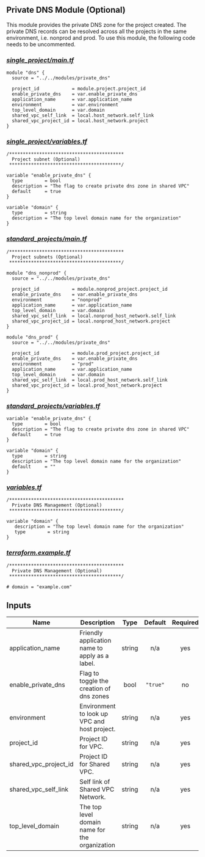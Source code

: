 ## Private DNS Module (Optional)
This module provides the private DNS zone for the project created. The private DNS records can be resolved across all the projects in the same environment, i.e. nonprod and prod. To use this module, the following code needs to be uncommented.

### *[single_project/main.tf](../single_project/main.tf)*
```
module "dns" {
  source = "../../modules/private_dns"

  project_id            = module.project.project_id
  enable_private_dns    = var.enable_private_dns
  application_name      = var.application_name
  environment           = var.environment
  top_level_domain      = var.domain
  shared_vpc_self_link  = local.host_network.self_link
  shared_vpc_project_id = local.host_network.project
}

```
### *[single_project/variables.tf](../single_project/variables.tf)*
```
/******************************************
  Project subnet (Optional)
 *****************************************/

variable "enable_private_dns" {
  type        = bool
  description = "The flag to create private dns zone in shared VPC"
  default     = true
}

variable "domain" {
  type        = string
  description = "The top level domain name for the organization"
}
```

### *[standard_projects/main.tf](../standard_projects/main.tf)*
```
/******************************************
  Project subnets (Optional)
 *****************************************/

module "dns_nonprod" {
  source = "../../modules/private_dns"

  project_id            = module.nonprod_project.project_id
  enable_private_dns    = var.enable_private_dns
  environment           = "nonprod"
  application_name      = var.application_name
  top_level_domain      = var.domain
  shared_vpc_self_link  = local.nonprod_host_network.self_link
  shared_vpc_project_id = local.nonprod_host_network.project
}

module "dns_prod" {
  source = "../../modules/private_dns"

  project_id            = module.prod_project.project_id
  enable_private_dns    = var.enable_private_dns
  environment           = "prod"
  application_name      = var.application_name
  top_level_domain      = var.domain
  shared_vpc_self_link  = local.prod_host_network.self_link
  shared_vpc_project_id = local.prod_host_network.project
}

```
### *[standard_projects/variables.tf](../standard_projects/variables.tf)*
```
variable "enable_private_dns" {
  type        = bool
  description = "The flag to create private dns zone in shared VPC"
  default     = true
}

variable "domain" {
  type        = string
  description = "The top level domain name for the organization"
  default     = ""
}

```
### *[variables.tf](../../variables.tf)*
```
/******************************************
  Private DNS Management (Optional)
 *****************************************/

variable "domain" {
   description = "The top level domain name for the organization"
   type        = string
}
```

### *[terraform.example.tf](../../terraform.example.tfvars)*
```
/******************************************
  Private DNS Management (Optional)
 *****************************************/

# domain = "example.com"
```

<!-- BEGINNING OF PRE-COMMIT-TERRAFORM DOCS HOOK -->
## Inputs

| Name | Description | Type | Default | Required |
|------|-------------|:----:|:-----:|:-----:|
| application\_name | Friendly application name to apply as a label. | string | n/a | yes |
| enable\_private\_dns | Flag to toggle the creation of dns zones | bool | `"true"` | no |
| environment | Environment to look up VPC and host project. | string | n/a | yes |
| project\_id | Project ID for VPC. | string | n/a | yes |
| shared\_vpc\_project\_id | Project ID for Shared VPC. | string | n/a | yes |
| shared\_vpc\_self\_link | Self link of Shared VPC Network. | string | n/a | yes |
| top\_level\_domain | The top level domain name for the organization | string | n/a | yes |

<!-- END OF PRE-COMMIT-TERRAFORM DOCS HOOK -->
